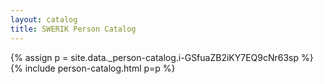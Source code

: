 ```yaml
---
layout: catalog
title: SWERIK Person Catalog
---
```

{% assign p = site.data._person-catalog.i-GSfuaZB2iKY7EQ9cNr63sp %}
{% include person-catalog.html p=p %}

